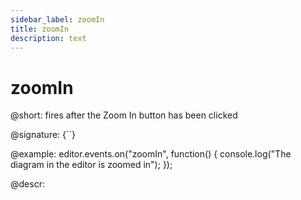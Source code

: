 ```yaml
---
sidebar_label: zoomIn
title: zoomIn
description: text
---
```


# zoomIn

@short: fires after the Zoom In button has been clicked

@signature: {``}

@example:
editor.events.on("zoomIn", function() {
    console.log("The diagram in the editor is zoomed in");
});

@descr: